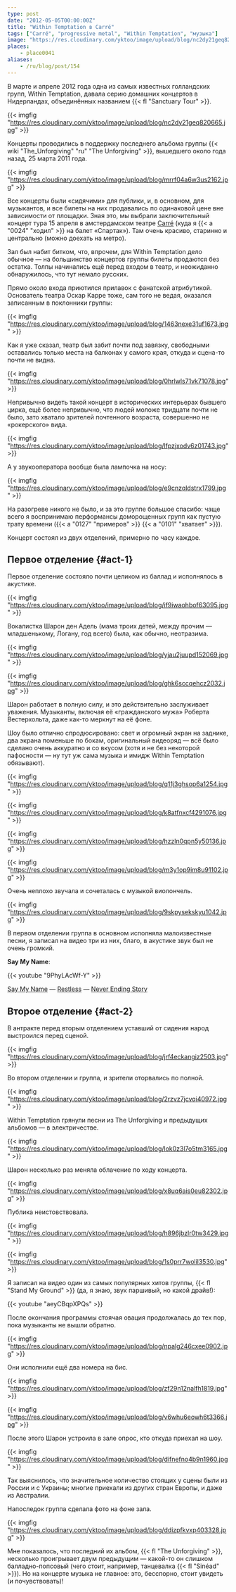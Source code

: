 ```yaml
---
type: post
date: "2012-05-05T00:00:00Z"
title: "Within Temptation в Carré"
tags: ["Carré", "progressive metal", "Within Temptation", "музыка"]
image: "https://res.cloudinary.com/yktoo/image/upload/blog/nc2dy21geq820665.jpg"
places:
    - place0041
aliases:
    - /ru/blog/post/154
---
```


В марте и апреле 2012 года одна из самых известных голландских групп, Within Temptation, давала серию домашних концертов в Нидерландах, объединённых названием {{< fl "Sanctuary Tour" >}}.

{{< imgfig "https://res.cloudinary.com/yktoo/image/upload/blog/nc2dy21geq820665.jpg" >}}

<!--more-->

Концерты проводились в поддержку последнего альбома группы {{< wiki "The_Unforgiving" "ru" "The Unforgiving" >}}, вышедшего около года назад, 25 марта 2011 года.

{{< imgfig "https://res.cloudinary.com/yktoo/image/upload/blog/mrrf04a6w3us2162.jpg" >}}

Все концерты были «сидячими» для публики, и, в основном, для музыкантов, и все билеты на них продавались по одинаковой цене вне зависимости от площадки. Зная это, мы выбрали заключительный концерт тура 15 апреля в амстердамском театре [Carré](http://www.carre.nl/) (куда я {{< a "0024" "ходил" >}} на балет «Спартак»). Там очень красиво, старинно и центрально (можно доехать на метро).

Зал был набит битком, что, впрочем, для Within Temptation дело обычное — на большинство концертов группы билеты продаются без остатка. Толпы начинались ещё перед входом в театр, и неожиданно обнаружилось, что тут немало русских.

Прямо около входа приютился прилавок с фанатской атрибутикой. Основатель театра Оскар Карре тоже, сам того не ведая, оказался записанным в поклонники группы:

{{< imgfig "https://res.cloudinary.com/yktoo/image/upload/blog/1463nexe31uf1673.jpg" >}}

Как я уже сказал, театр был забит почти под завязку, свободными оставались только места на балконах у самого края, откуда и сцена-то почти не видна.

{{< imgfig "https://res.cloudinary.com/yktoo/image/upload/blog/0hrlwls71vk71078.jpg" >}}

Непривычно видеть такой концерт в исторических интерьерах бывшего цирка, ещё более непривычно, что людей моложе тридцати почти не было, зато хватало зрителей почтенного возраста, совершенно не «рокерского» вида.

{{< imgfig "https://res.cloudinary.com/yktoo/image/upload/blog/lfpzjxodv6z01743.jpg" >}}

А у звукооператора вообще была лампочка на носу:

{{< imgfig "https://res.cloudinary.com/yktoo/image/upload/blog/e9cnzqldstrx1799.jpg" >}}

На разогреве никого не было, и за это группе большое спасибо: чаще всего я воспринимаю перформансы доморощенных групп как пустую трату времени ({{< a "0127" "примеров" >}} {{< a "0101" "хватает" >}}).

Концерт состоял из двух отделений, примерно по часу каждое.

## Первое отделение {#act-1}

Первое отделение состояло почти целиком из баллад и исполнялось в акустике.

{{< imgfig "https://res.cloudinary.com/yktoo/image/upload/blog/if9iwaohbof63095.jpg" >}}

Вокалистка Шарон ден Адель (мама троих детей, между прочим — младшенькому, Логану, год всего) была, как обычно, неотразима.

{{< imgfig "https://res.cloudinary.com/yktoo/image/upload/blog/yjau2juupd152069.jpg" >}}

{{< imgfig "https://res.cloudinary.com/yktoo/image/upload/blog/ghk6sccqehcz2032.jpg" >}}

Шарон работает в полную силу, и это действительно заслуживает уважения. Музыканты, включая её «гражданского мужа» Роберта Вестерхольта, даже как-то меркнут на её фоне.

Шоу было отлично спродюсировано: свет и огромный экран на заднике, два экрана поменьше по бокам, оригинальный видеоряд — всё было сделано очень аккуратно и со вкусом (хотя и не без некоторой пафосности — ну тут уж сама музыка и имидж Within Temptation обязывают).

{{< imgfig "https://res.cloudinary.com/yktoo/image/upload/blog/q11j3ghsop6a1254.jpg" >}}

{{< imgfig "https://res.cloudinary.com/yktoo/image/upload/blog/k8atfnxcf4291076.jpg" >}}

{{< imgfig "https://res.cloudinary.com/yktoo/image/upload/blog/hzzln0qpn5y50136.jpg" >}}

{{< imgfig "https://res.cloudinary.com/yktoo/image/upload/blog/m3y1op9im8u91102.jpg" >}}

Очень неплохо звучала и сочеталась с музыкой виолончель.

{{< imgfig "https://res.cloudinary.com/yktoo/image/upload/blog/9skpysekskyu1042.jpg" >}}

В первом отделении группа в основном исполняла малоизвестные песни, я записал на видео три из них, благо, в акустике звук был не очень громкий.

**Say My Name**:

{{< youtube "9PhyLAcWf-Y" >}}

[Say My Name](http://www.youtube.com/watch?v=9PhyLAcWf-Y) —
[Restless](http://www.youtube.com/watch?v=1Jjom20X4es) —
[Never Ending Story](http://www.youtube.com/watch?v=fooDdta4jGg)

## Второе отделение {#act-2}

В антракте перед вторым отделением уставший от сидения народ выстроился перед сценой.

{{< imgfig "https://res.cloudinary.com/yktoo/image/upload/blog/jrf4eckangiz2503.jpg" >}}

Во втором отделении и группа, и зрители оторвались по полной.

{{< imgfig "https://res.cloudinary.com/yktoo/image/upload/blog/2rzvz7jcvqi40972.jpg" >}}

Within Temptation грянули песни из The Unforgiving и предыдущих альбомов — в электричестве.

{{< imgfig "https://res.cloudinary.com/yktoo/image/upload/blog/lok0z3l7o5tm3165.jpg" >}}

Шарон несколько раз меняла облачение по ходу концерта.

{{< imgfig "https://res.cloudinary.com/yktoo/image/upload/blog/x8uq6ais0eu82302.jpg" >}}

Публика неистовствовала.

{{< imgfig "https://res.cloudinary.com/yktoo/image/upload/blog/h896jbzlr0tw3429.jpg" >}}

{{< imgfig "https://res.cloudinary.com/yktoo/image/upload/blog/1s0prr7wolil3530.jpg" >}}

Я записал на видео один из самых популярных хитов группы, {{< fl "Stand My Ground" >}} (да, я знаю, звук паршивый, но какой драйв!):

{{< youtube "aeyCBqpXPQs" >}}

После окончания программы стоячая овация продолжалась до тех пор, пока музыканты не вышли обратно.

{{< imgfig "https://res.cloudinary.com/yktoo/image/upload/blog/npalg246cxee0902.jpg" >}}

Они исполнили ещё два номера на бис.

{{< imgfig "https://res.cloudinary.com/yktoo/image/upload/blog/zf29n12nalfh1819.jpg" >}}

{{< imgfig "https://res.cloudinary.com/yktoo/image/upload/blog/v6whu6eowh6t3366.jpg" >}}

После этого Шарон устроила в зале опрос, кто откуда приехал на шоу.

{{< imgfig "https://res.cloudinary.com/yktoo/image/upload/blog/difnefno4b9n1960.jpg" >}}

Так выяснилось, что значительное количество стоящих у сцены были из России и с Украины; многие приехали из других стран Европы, и даже из Австралии.

Напоследок группа сделала фото на фоне зала.

{{< imgfig "https://res.cloudinary.com/yktoo/image/upload/blog/ddizpfkvxp403328.jpg" >}}

Мне показалось, что последний их альбом, {{< fl "The Unforgiving" >}}, несколько проигрывает двум предыдущим — какой-то он слишком балладно-попсовый (чего стоит, например, танцевалка {{< fl "Sinéad" >}}). Но на концерте музыка не главное: это, бесспорно, стоит увидеть (и почувствовать)!
